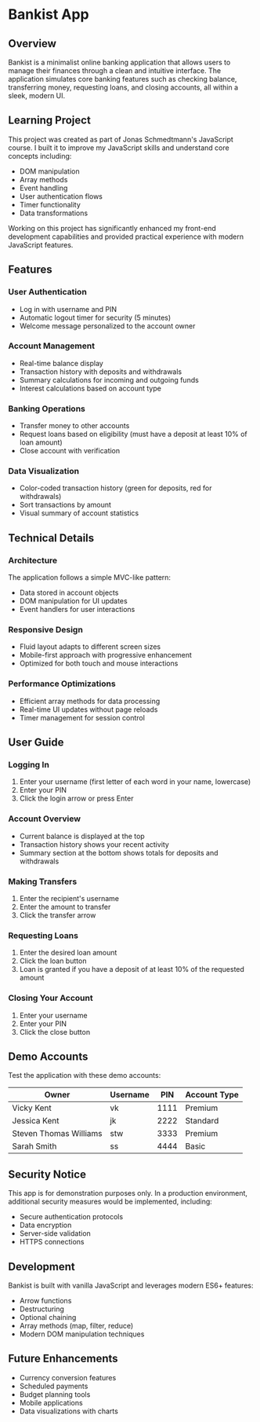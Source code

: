 # Bankist App

## Overview
Bankist is a minimalist online banking application that allows users to manage their finances through a clean and intuitive interface. The application simulates core banking features such as checking balance, transferring money, requesting loans, and closing accounts, all within a sleek, modern UI.

## Learning Project
This project was created as part of Jonas Schmedtmann's JavaScript course. I built it to improve my JavaScript skills and understand core concepts including:
- DOM manipulation
- Array methods
- Event handling
- User authentication flows
- Timer functionality
- Data transformations

Working on this project has significantly enhanced my front-end development capabilities and provided practical experience with modern JavaScript features.

## Features

### User Authentication
- Log in with username and PIN
- Automatic logout timer for security (5 minutes)
- Welcome message personalized to the account owner

### Account Management
- Real-time balance display
- Transaction history with deposits and withdrawals
- Summary calculations for incoming and outgoing funds
- Interest calculations based on account type

### Banking Operations
- Transfer money to other accounts
- Request loans based on eligibility (must have a deposit at least 10% of loan amount)
- Close account with verification

### Data Visualization
- Color-coded transaction history (green for deposits, red for withdrawals)
- Sort transactions by amount
- Visual summary of account statistics

## Technical Details

### Architecture
The application follows a simple MVC-like pattern:
- Data stored in account objects
- DOM manipulation for UI updates
- Event handlers for user interactions

### Responsive Design
- Fluid layout adapts to different screen sizes
- Mobile-first approach with progressive enhancement
- Optimized for both touch and mouse interactions

### Performance Optimizations
- Efficient array methods for data processing
- Real-time UI updates without page reloads
- Timer management for session control

## User Guide

### Logging In
1. Enter your username (first letter of each word in your name, lowercase)
2. Enter your PIN
3. Click the login arrow or press Enter

### Account Overview
- Current balance is displayed at the top
- Transaction history shows your recent activity
- Summary section at the bottom shows totals for deposits and withdrawals

### Making Transfers
1. Enter the recipient's username
2. Enter the amount to transfer
3. Click the transfer arrow

### Requesting Loans
1. Enter the desired loan amount
2. Click the loan button
3. Loan is granted if you have a deposit of at least 10% of the requested amount

### Closing Your Account
1. Enter your username
2. Enter your PIN
3. Click the close button

## Demo Accounts
Test the application with these demo accounts:

| Owner | Username | PIN | Account Type |
|-------|----------|-----|--------------|
| Vicky Kent | vk | 1111 | Premium |
| Jessica Kent | jk | 2222 | Standard |
| Steven Thomas Williams | stw | 3333 | Premium |
| Sarah Smith | ss | 4444 | Basic |

## Security Notice
This app is for demonstration purposes only. In a production environment, additional security measures would be implemented, including:
- Secure authentication protocols
- Data encryption
- Server-side validation
- HTTPS connections

## Development
Bankist is built with vanilla JavaScript and leverages modern ES6+ features:
- Arrow functions
- Destructuring
- Optional chaining
- Array methods (map, filter, reduce)
- Modern DOM manipulation techniques

## Future Enhancements
- Currency conversion features
- Scheduled payments
- Budget planning tools
- Mobile applications
- Data visualizations with charts